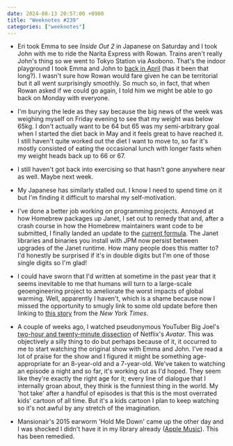 ```yaml
---
date: 2024-08-13 20:57:00 +0900
title: "Weeknotes #239"
categories: ["weeknotes"]
---
```


- Eri took Emma to see _Inside Out 2_ in Japanese on Saturday and I took John with me to ride the Narita Express with Rowan. Trains aren't really John's thing so we went to Tokyo Station via Asobono. That's the indoor playground I took Emma and John to [back in April](https://updates.inqk.net/post/1712671440.html) (has it been that long?). I wasn't sure how Rowan would fare given he can be territorial but it all went surprisingly smoothly. So much so, in fact, that when Rowan asked if we could go again, I told him we might be able to go back on Monday with everyone.

- I'm burying the lede as they say because the big news of the week was weighing myself on Friday evening to see that my weight was below 65kg. I don't actually want to be 64 but 65 was my semi-arbitrary goal when I started the diet back in May and it feels great to have reached it. I still haven't quite worked out the diet I want to move to, so far it's mostly consisted of eating the occasional lunch with longer fasts when my weight heads back up to 66 or 67.

- I still haven't got back into exercising so that hasn't gone anywhere near as well. Maybe next week.

- My Japanese has similarly stalled out. I know I need to spend time on it but I'm finding it difficult to marshal my self-motivation.

- I've done a better job working on programming projects. Annoyed at how Homebrew packages up Janet, I set out to remedy that and, after a crash course in how the Homebrew maintainers want code to be submitted, I finally landed an update to the [current formula](https://github.com/Homebrew/homebrew-core/blob/a7073a8be82d2bfd236a049759745eb9c89e148b/Formula/j/janet.rb). The Janet libraries and binaries you install with JPM now persist between upgrades of the Janet runtime. How many people does this matter to? I'd honestly be surprised if it's in double digits but I'm one of those single digits so I'm glad!

- I could have sworn that I'd written at sometime in the past year that it seems inevitable to me that humans will turn to a large-scale geoengineering project to ameliorate the worst impacts of global warming. Well, apparently I haven't, which is a shame because now I missed the opportunity to smugly link to some old update before then linking to [this story](https://www.nytimes.com/2024/08/01/climate/david-keith-solar-geoengineering.html) from the _New York Times_.

- A couple of weeks ago, I watched pseudonymous YouTuber Big Joel's [two-hour and twenty-minute dissection](https://youtu.be/GzQM6YtahSU) of Netflix's _Avatar_. This was objectively a silly thing to do but perhaps because of it, it occurred to me to start watching the original show with Emma and John. I've read a lot of praise for the show and I figured it might be something age-appropriate for an 8-year-old and a 7-year-old. We've taken to watching an episode a night and so far, it's working out as I'd hoped. They seem like they're exactly the right age for it; every line of dialogue that I internally groan about, they think is the funniest thing in the world. My 'hot take' after a handful of episodes is that this is the most overrated kids' cartoon of all time. But it's a kids cartoon I plan to keep watching so it's not awful by any stretch of the imagination.

- Mansionair's 2015 earworm 'Hold Me Down' came up the other day and I was shocked I didn't have it in my library already ([Apple Music](https://music.apple.com/us/album/hold-me-down/1640385491?i=1640385774)). This has been remedied.
